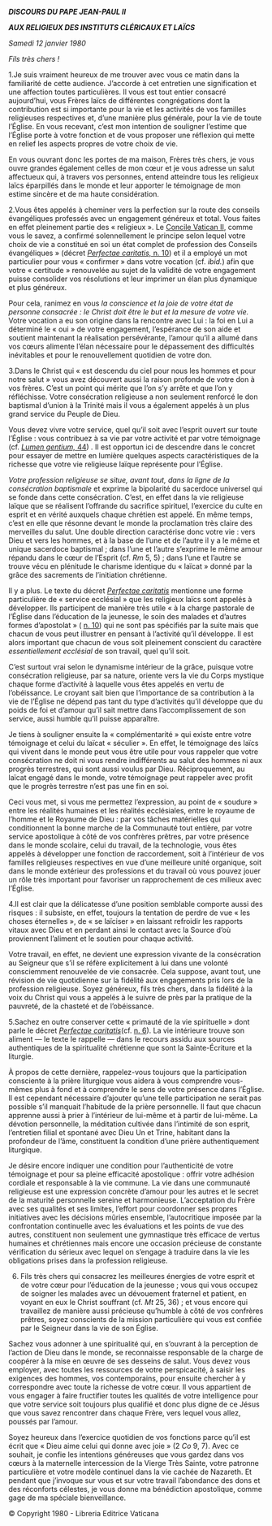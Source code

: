 ***DISCOURS DU PAPE JEAN-PAUL II***

***AUX RELIGIEUX DES INSTITUTS CLÉRICAUX ET LAÏCS***

*Samedi 12 janvier 1980*

*Fils très chers !*

1.Je suis vraiment heureux de me trouver avec vous ce matin dans la familiarité de cette audience. J’accorde à cet entretien une signification et une affection toutes particulières. Il vous est tout entier consacré aujourd’hui, vous Frères laïcs de différentes congrégations dont la contribution est si importante pour la vie et les activités de vos familles religieuses respectives et, d’une manière plus générale, pour la vie de toute l’Église. En vous recevant, c’est mon intention de souligner l’estime que l’Église porte à votre fonction et de vous proposer une réflexion qui mette en relief les aspects propres de votre choix de vie.

En vous ouvrant donc les portes de ma maison, Frères très chers, je vous ouvre grandes également celles de mon cœur et je vous adresse un salut affectueux qui, à travers vos personnes, entend atteindre tous les religieux laïcs éparpillés dans le monde et leur apporter le témoignage de mon estime sincère et de ma haute considération.

2.Vous êtes appelés à cheminer vers la perfection sur la route des conseils évangéliques professés avec un engagement généreux et total. Vous faites en effet pleinement partie des « religieux ». Le [Concile Vatican II](http://www.vatican.va/archive/hist_councils/ii_vatican_council/index_fr.htm), comme vous le savez, a confirmé solennellement le principe selon lequel votre choix de vie a constitué en soi un état complet de profession des Conseils évangéliques » (décret [*Perfectae caritatis,* n. 10](http://localhost/archive/hist_councils/ii_vatican_council/documents/vat-ii_decree_19651028_perfectae-caritatis_fr.html#10.)) et il a employé un mot particulier pour vous « confirmer » dans votre vocation (cf. *ibid.*) afin que votre « certitude » renouvelée au sujet de la validité de votre engagement puisse consolider vos résolutions et leur imprimer un élan plus dynamique et plus généreux.

Pour cela, ranimez en vous *la conscience et la joie de votre état de personne consacrée : le Christ doit être le but et la mesure de votre vie.* Votre vocation a eu son origine dans la rencontre avec Lui : la foi en Lui a déterminé le « oui » de votre engagement, l’espérance de son aide et soutient maintenant la réalisation persévérante, l’amour qu’il a allumé dans vos cœurs alimente l’élan nécessaire pour le dépassement des difficultés inévitables et pour le renouvellement quotidien de votre don.

3.Dans le Christ qui « est descendu du ciel pour nous les hommes et pour notre salut » vous avez découvert aussi la raison profonde de votre don à vos frères. C’est un point qui mérite que l’on s’y arrête et que l’on y réfléchisse. Votre consécration religieuse a non seulement renforcé le don baptismal d’union à la Trinité mais il vous a également appelés à un plus grand service du Peuple de Dieu.

Vous devez vivre votre service, quel qu’il soit avec l’esprit ouvert sur toute l’Église : vous contribuez à sa vie par votre activité et par votre témoignage (cf. [*Lumen gentium,* 44](http://localhost/archive/hist_councils/ii_vatican_council/documents/vat-ii_const_19641121_lumen-gentium_fr.html#44.)) *.* Il est opportun ici de descendre dans le concret pour essayer de mettre en lumière quelques aspects caractéristiques de la richesse que votre vie religieuse laïque représente pour l’Église.

*Votre profession religieuse se situe, avant tout, dans la ligne de la consécration baptismale* et exprime la bipolarité du sacerdoce universel qui se fonde dans cette consécration. C’est, en effet dans la vie religieuse laïque que se réalisent l’offrande du sacrifice spirituel, l’exercice du culte en esprit et en vérité auxquels chaque chrétien est appelé. En même temps, c’est en elle que résonne devant le monde la proclamation très claire des merveilles du salut. Une double direction caractérise donc votre vie : vers Dieu et vers les hommes, et à la base de l’une et de l’autre il y a le même et unique sacerdoce baptismal ; dans l’une et l’autre s’exprime le même amour répandu dans le cœur de l’Esprit (cf. *Rm* 5, 5) ; dans l’une et l’autre se trouve vécu en plénitude le charisme identique du « laïcat » donné par la grâce des sacrements de l’initiation chrétienne.

Il y a plus. Le texte du décret *[Perfectae caritatis](http://localhost/archive/hist_councils/ii_vatican_council/documents/vat-ii_decree_19651028_perfectae-caritatis_fr.html)* mentionne une forme particulière de « service ecclésial » que les religieux laïcs sont appelés à développer. Ils participent de manière très utile « à la charge pastorale de l’Église dans l’éducation de la jeunesse, le soin des malades et d’autres formes d’apostolat » ( [n. 10](http://localhost/archive/hist_councils/ii_vatican_council/documents/vat-ii_decree_19651028_perfectae-caritatis_fr.html#10.)) qui ne sont pas spécifiés par la suite mais que chacun de vous peut illustrer en pensant à l’activité qu’il développe. Il est alors important que chacun de vous soit pleinement conscient du caractère *essentiellement ecclésial* de son travail, quel qu’il soit.

C’est surtout vrai selon le dynamisme intérieur de la grâce, puisque votre consécration religieuse, par sa nature, oriente vers la vie du Corps mystique chaque forme d’activité à laquelle vous êtes appelés en vertu de l’obéissance. Le croyant sait bien que l’importance de sa contribution à la vie de l’Église ne dépend pas tant du type d’activités qu’il développe que du poids de foi et d’amour qu’il sait mettre dans l’accomplissement de son service, aussi humble qu’il puisse apparaître.

Je tiens à souligner ensuite la « complémentarité » qui existe entre votre témoignage et celui du laïcat « séculier ». En effet, le témoignage des laïcs qui vivent dans le monde peut vous être utile pour vous rappeler que votre consécration ne doit ni vous rendre indifférents au salut des hommes ni aux progrès terrestres, qui sont aussi voulus par Dieu. Réciproquement, au laïcat engagé dans le monde, votre témoignage peut rappeler avec profit que le progrès terrestre n’est pas une fin en soi.

Ceci vous met, si vous me permettez l’expression, au point de « soudure » entre les réalités humaines et les réalités ecclésiales, entre le royaume de l’homme et le Royaume de Dieu : par vos tâches matérielles qui conditionnent la bonne marche de la Communauté tout entière, par votre service apostolique à côté de vos confrères prêtres, par votre présence dans le monde scolaire, celui du travail, de la technologie, vous êtes appelés à développer une fonction de raccordement, soit à l’intérieur de vos familles religieuses respectives en vue d’une meilleure unité organique, soit dans le monde extérieur des professions et du travail où vous pouvez jouer un rôle très important pour favoriser un rapprochement de ces milieux avec l’Église.

4.Il est clair que la délicatesse d’une position semblable comporte aussi des risques : il subsiste, en effet, toujours la tentation de perdre de vue « les choses éternelles », de « se laïciser » en laissant refroidir les rapports vitaux avec Dieu et en perdant ainsi le contact avec la Source d’où proviennent l’aliment et le soutien pour chaque activité.

Votre travail, en effet, ne devient une expression vivante de la consécration au Seigneur que s’il se réfère explicitement à lui dans une volonté consciemment renouvelée de vie consacrée. Cela suppose, avant tout, une révision de vie quotidienne sur la fidélité aux engagements pris lors de la profession religieuse. Soyez généreux, fils très chers, dans la fidélité à la voix du Christ qui vous a appelés à le suivre de près par la pratique de la pauvreté, de la chasteté et de l’obéissance.

5.Sachez en outre conserver cette « primauté de la vie spirituelle » dont parle le décret *[Perfectae caritatis](http://localhost/archive/hist_councils/ii_vatican_council/documents/vat-ii_decree_19651028_perfectae-caritatis_fr.html)*(cf. [n. 6](http://localhost/archive/hist_councils/ii_vatican_council/documents/vat-ii_decree_19651028_perfectae-caritatis_fr.html#6.)). La vie intérieure trouve son aliment — le texte le rappelle — dans le recours assidu aux sources authentiques de la spiritualité chrétienne que sont la Sainte-Écriture et la liturgie.

À propos de cette dernière, rappelez-vous toujours que la participation consciente à la prière liturgique vous aidera à vous comprendre vous-mêmes plus à fond et à comprendre le sens de votre présence dans l’Église. Il est cependant nécessaire d’ajouter qu’une telle participation ne serait pas possible s’il manquait l’habitude de la prière personnelle. Il faut que chacun apprenne aussi à prier à l’intérieur de lui-même et à partir de lui-même. La dévotion personnelle, la méditation cultivée dans l’intimité de son esprit, l’entretien filial et spontané avec Dieu Un et Trine, habitant dans la profondeur de l’âme, constituent la condition d’une prière authentiquement liturgique.

Je désire encore indiquer une condition pour l’authenticité de votre témoignage et pour sa pleine efficacité apostolique : offrir votre adhésion cordiale et responsable à la vie commune. La vie dans une communauté religieuse est une expression concrète d’amour pour les autres et le secret de la maturité personnelle sereine et harmonieuse. L’acceptation du Frère avec ses qualités et ses limites, l’effort pour coordonner ses propres initiatives avec les décisions mûries ensemble, l’autocritique imposée par la confrontation continuelle avec les évaluations et les points de vue des autres, constituent non seulement une gymnastique très efficace de vertus humaines et chrétiennes mais encore une occasion précieuse de constante vérification du sérieux avec lequel on s’engage à traduire dans la vie les obligations prises dans la profession religieuse.

6. Fils très chers qui consacrez les meilleures énergies de votre esprit et de votre cœur pour l’éducation de la jeunesse ; vous qui vous occupez de soigner les malades avec un dévouement fraternel et patient, en voyant en eux le Christ souffrant (cf. *Mt* 25, 36) ; et vous encore qui travaillez de manière aussi précieuse qu’humble à côté de vos confrères prêtres, soyez conscients de la mission particulière qui vous est confiée par le Seigneur dans la vie de son Église.

Sachez vous adonner à une spiritualité qui, en s’ouvrant à la perception de l’action de Dieu dans le monde, se reconnaisse responsable de la charge de coopérer à la mise en œuvre de ses desseins de salut. Vous devez vous employer, avec toutes les ressources de votre perspicacité, à saisir les exigences des hommes, vos contemporains, pour ensuite chercher à y correspondre avec toute la richesse de votre cœur. Il vous appartient de vous engager à faire fructifier toutes les qualités de votre intelligence pour que votre service soit toujours plus qualifié et donc plus digne de ce Jésus que vous savez rencontrer dans chaque Frère, vers lequel vous allez, poussés par l’amour.

Soyez heureux dans l’exercice quotidien de vos fonctions parce qu’il est écrit que « Dieu aime celui qui donne avec joie » (2 *Co* 9, 7). Avec ce souhait, je confie les intentions généreuses que vous gardez dans vos cœurs à la maternelle intercession de la Vierge Très Sainte, votre patronne particulière et votre modèle continuel dans la vie cachée de Nazareth. Et pendant que j’invoque sur vous et sur votre travail l’abondance des dons et des réconforts célestes, je vous donne ma bénédiction apostolique, comme gage de ma spéciale bienveillance.

© Copyright 1980 - Libreria Editrice Vaticana